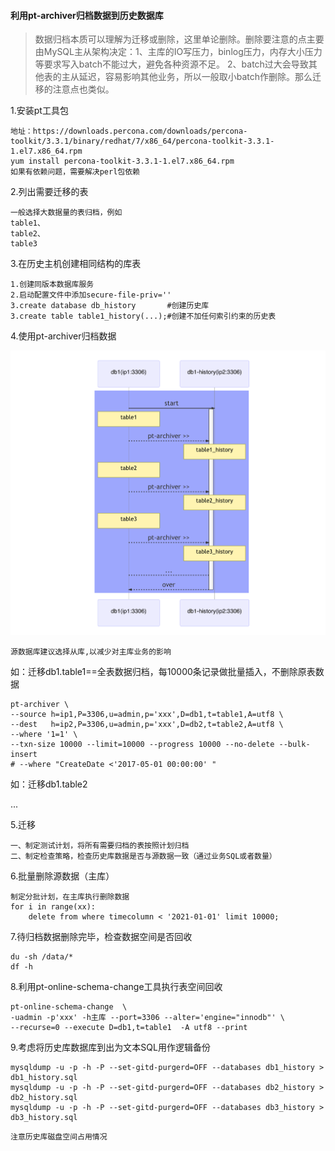 #### 利用pt-archiver归档数据到历史数据库

> 数据归档本质可以理解为迁移或删除，这里单论删除。删除要注意的点主要由MySQL主从架构决定：1、主库的IO写压力，binlog压力，内存大小压力等要求写入batch不能过大，避免各种资源不足。 2、batch过大会导致其他表的主从延迟，容易影响其他业务，所以一般取小batch作删除。那么迁移的注意点也类似。

1.安装pt工具包

```
地址：https://downloads.percona.com/downloads/percona-toolkit/3.3.1/binary/redhat/7/x86_64/percona-toolkit-3.3.1-1.el7.x86_64.rpm
yum install percona-toolkit-3.3.1-1.el7.x86_64.rpm
如果有依赖问题，需要解决perl包依赖
```

2.列出需要迁移的表

```
一般选择大数据量的表归档，例如
table1、
table2、
table3
```

3.在历史主机创建相同结构的库表

```
1.创建同版本数据库服务
2.启动配置文件中添加secure-file-priv=''
3.create database db_history       #创建历史库
3.create table table1_history(...);#创建不加任何索引约束的历史表
```

4.使用pt-archiver归档数据

![image-1](https://github.com/xu221/keynotes/blob/pictures/MySQL/%E5%A4%9A%E8%A1%A8%E8%BF%81%E7%A7%BB.png)


```
源数据库建议选择从库,以减少对主库业务的影响
```

如：迁移db1.table1==全表数据归档，每10000条记录做批量插入，不删除原表数据

```
pt-archiver \
--source h=ip1,P=3306,u=admin,p='xxx',D=db1,t=table1,A=utf8 \
--dest   h=ip2,P=3306,u=admin,p='xxx',D=db2,t=table2,A=utf8 \
--where '1=1' \
--txn-size 10000 --limit=10000 --progress 10000 --no-delete --bulk-insert
# --where "CreateDate <'2017-05-01 00:00:00' "
```

如：迁移db1.table2

...

5.迁移

```
一、制定测试计划，将所有需要归档的表按照计划归档
二、制定检查策略，检查历史库数据是否与源数据一致（通过业务SQL或者数量）
```

6.批量删除源数据（主库）

```
制定分批计划，在主库执行删除数据
for i in range(xx):
    delete from where timecolumn < '2021-01-01' limit 10000;
```

7.待归档数据删除完毕，检查数据空间是否回收

```
du -sh /data/*
df -h
```

8.利用pt-online-schema-change工具执行表空间回收

```
pt-online-schema-change  \
-uadmin -p'xxx' -h主库 --port=3306 --alter='engine="innodb"' \
--recurse=0 --execute D=db1,t=table1  -A utf8 --print
```

9.考虑将历史库数据库到出为文本SQL用作逻辑备份

```
mysqldump -u -p -h -P --set-gitd-purgerd=OFF --databases db1_history > db1_history.sql
mysqldump -u -p -h -P --set-gitd-purgerd=OFF --databases db2_history > db2_history.sql
mysqldump -u -p -h -P --set-gitd-purgerd=OFF --databases db3_history > db3_history.sql
```

```
注意历史库磁盘空间占用情况
```







